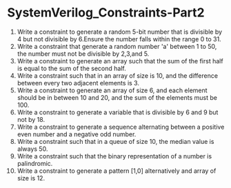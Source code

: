 # SystemVerilog_Constraints-Part2

1. Write a constraint to generate a random 5-bit number that is divisible by 4 but not divisible by 6.Ensure the number falls within the range 0 to 31.
2. Write a constraint that generate a random number 'a' between 1 to 50, the number must not be divisible by 2,3,and 5.
3. Write a constraint to generate an array such that the sum of the first half is equal to the sum of the second half.
4. Write a constraint such that in an array of size is 10, and the difference between every two adjacent elements is 3.
5. Write a constraint to generate an array of size 6, and each element should be in between 10 and 20, and the sum of the elements must be 100.
6. Write a constraint to generate a variable that is divisible by 6 and 9 but not by 18.
7. Write a constraint to generate a sequence alternating between a positive even number and a negative odd number.
8. Write a constraint such that in a queue of size 10, the median value is always 50.
9. Write a constraint such that the binary representation of a number is palindromic.
10. Write a constraint to generate a pattern [1,0] alternatively and array of size is 12.

